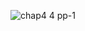 ![chap4 4 pp-1](https://user-images.githubusercontent.com/57767891/201992684-5543538c-9506-4f85-89ee-49ad94f00603.jpg)
